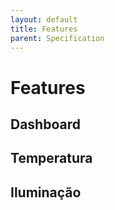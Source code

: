 ```yaml
---
layout: default
title: Features
parent: Specification
---
```


# Features

## Dashboard
## Temperatura
## Iluminação

